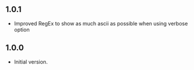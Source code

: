 ## 1.0.1

- Improved RegEx to show as much ascii as possible when using verbose option

## 1.0.0

- Initial version.
